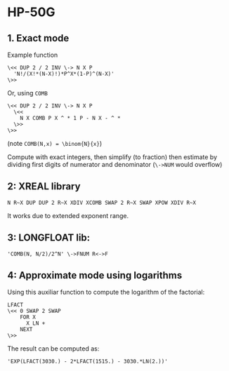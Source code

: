 # HP-50G


## 1. Exact mode

Example function

```
\<< DUP 2 / 2 INV \-> N X P
  'N!/(X!*(N-X)!)*P^X*(1-P)^(N-X)'
\>>
```

Or, using `COMB`

```
\<< DUP 2 / 2 INV \-> N X P
  \<<
    N X COMB P X ^ * 1 P - N X - ^ *
  \>>
\>>
```


(note `COMB(N,x) = \binom{N}{x}`)

Compute with exact integers, then simplify (to fraction)
then estimate by dividing first digits of numerator and denominator
(`\->NUM` would overflow)

## 2: XREAL library

```
N R~X DUP DUP 2 R~X XDIV XCOMB SWAP 2 R~X SWAP XPOW XDIV R~X
```

It works due to extended exponent range.


## 3: LONGFLOAT lib:

```
'COMB(N, N/2)/2^N' \->FNUM R<->F
```

## 4: Approximate mode using logarithms

Using this auxiliar function to compute
the logarithm of the factorial:

```
LFACT
\<< 0 SWAP 2 SWAP
    FOR X
      X LN +
    NEXT
\>>
```

The result can be computed as:

```
'EXP(LFACT(3030.) - 2*LFACT(1515.) - 3030.*LN(2.))'
```
